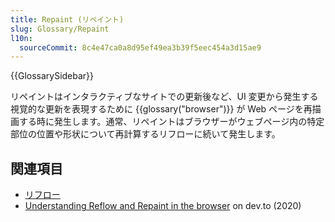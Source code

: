 ```yaml
---
title: Repaint (リペイント)
slug: Glossary/Repaint
l10n:
  sourceCommit: 8c4e47ca0a8d95ef49ea3b39f5eec454a3d15ae9
---
```


{{GlossarySidebar}}

リペイントはインタラクティブなサイトでの更新後など、UI 変更から発生する視覚的な更新を表現するために {{glossary("browser")}} が Web ページを再描画する時に発生します。通常、リペイントはブラウザーがウェブページ内の特定部位の位置や形状について再計算するリフローに続いて発生します。

## 関連項目

- [リフロー](/ja/docs/Glossary/Reflow)
- [Understanding Reflow and Repaint in the browser](https://dev.to/gopal1996/understanding-reflow-and-repaint-in-the-browser-1jbg) on dev.to (2020)
